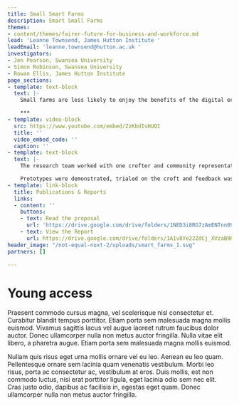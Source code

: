 ```yaml
---
title: Small Smart Farms
description: Smart Small Farms
themes:
- content/themes/fairer-future-for-business-and-workforce.md
lead: 'Leanne Townsend, James Hutton Institute '
leadEmail: 'leanne.townsend@hutton.ac.uk '
investigators:
- Jen Pearson, Swansea University
- Simon Robinson, Swansea University
- Rowan Ellis, James Hutton Institute
page_sections:
- template: text-block
  text: |-
    Small farms are less likely to enjoy the benefits of the digital economy so this project aimed to empower and more fairly distribute the opportunities of the digital economy through the development of Smart Farming Technologies (SFTs). The project planned to work with small farms to design prototype technologies.

    ***
- template: video-block
  src: https://www.youtube.com/embed/ZzKbdIsHUQI
  title: ''
  video_embed_code: ''
  caption: ''
- template: text-block
  text: |-
    The research team worked with one crofter and community representative allowing for the collection of rich and detailed data. They investigated four potential areas for innovation and developed two prototypes based on the information provided by the participant – a low-cost animal tag scanner and a simple polytunnel temperature monitor.

    Prototypes were demonstrated, trialed on the croft and feedback was directly provided. The project demonstrated that crofters and small-scale farmers can benefit from digital technologies if these are developed through a co-design process with the needs of the farmers at the forefront.
- template: link-block
  title: Publications & Reports
  links:
  - content: ''
    buttons:
    - text: Read the proposal
      url: 'https://drive.google.com/drive/folders/1NED3i8RG7zAmENTnn09EW2lzdRx7pexP?usp=sharing '
    - text: View the Report
      url: https://drive.google.com/drive/folders/1A1v8Ye22ZdCj_XVzaB9HjvXkJjxr_sjv?usp=sharing
header_image: "/not-equal-nuxt-2/uploads/smart_farms_1.svg"
partners: []

---
```

# Young access

Praesent commodo cursus magna, vel scelerisque nisl consectetur et. Curabitur blandit tempus porttitor. Etiam porta sem malesuada magna mollis euismod. Vivamus sagittis lacus vel augue laoreet rutrum faucibus dolor auctor. Donec ullamcorper nulla non metus auctor fringilla. Nulla vitae elit libero, a pharetra augue. Etiam porta sem malesuada magna mollis euismod.

Nullam quis risus eget urna mollis ornare vel eu leo. Aenean eu leo quam. Pellentesque ornare sem lacinia quam venenatis vestibulum. Morbi leo risus, porta ac consectetur ac, vestibulum at eros. Duis mollis, est non commodo luctus, nisi erat porttitor ligula, eget lacinia odio sem nec elit. Cras justo odio, dapibus ac facilisis in, egestas eget quam. Donec ullamcorper nulla non metus auctor fringilla.